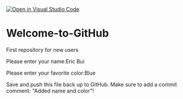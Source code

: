 [![Open in Visual Studio Code](https://classroom.github.com/assets/open-in-vscode-f059dc9a6f8d3a56e377f745f24479a46679e63a5d9fe6f495e02850cd0d8118.svg)](https://classroom.github.com/online_ide?assignment_repo_id=6786858&assignment_repo_type=AssignmentRepo)
# Welcome-to-GitHub
First repository for new users

Please enter your name:Eric Bui

Please enter your favorite color:Blue

Save and push this file back up to GitHub. 
Make sure to add a commit comment: "Added name and color"!
